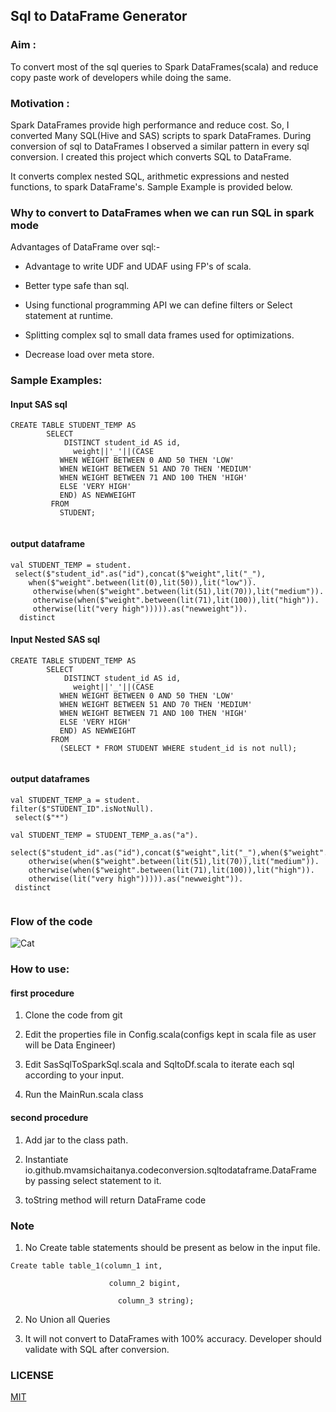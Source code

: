## Sql to DataFrame Generator 

### Aim : 

To convert most of the sql queries to Spark DataFrames(scala) and reduce copy paste work of developers while doing the same.

### Motivation :

Spark DataFrames provide high performance and reduce cost. So, I converted Many SQL(Hive and SAS) scripts to spark DataFrames.
During conversion of sql to DataFrames I observed a similar pattern in every sql conversion.
I created this project which converts SQL to DataFrame.

It converts complex nested SQL, arithmetic expressions and nested functions, to spark DataFrame's.
Sample Example is provided below.


### Why to convert to DataFrames when we can run SQL in spark mode

Advantages of DataFrame over sql:-

* Advantage to write UDF and UDAF using FP's of scala.

* Better type safe than sql.

* Using functional programming API we can define filters or Select statement at runtime.

* Splitting complex sql to small data frames used for optimizations.

* Decrease load over meta store.

### Sample Examples:

#### Input SAS sql

```
CREATE TABLE STUDENT_TEMP AS
        SELECT
         	DISTINCT student_id AS id,
              weight||'_'||(CASE
           WHEN WEIGHT BETWEEN 0 AND 50 THEN 'LOW'
           WHEN WEIGHT BETWEEN 51 AND 70 THEN 'MEDIUM'
           WHEN WEIGHT BETWEEN 71 AND 100 THEN 'HIGH'
           ELSE 'VERY HIGH'
           END) AS NEWWEIGHT
         FROM
           STUDENT;
           
```

#### output dataframe

```
val STUDENT_TEMP = student. 
 select($"student_id".as("id"),concat($"weight",lit("_"),
    when($"weight".between(lit(0),lit(50)),lit("low")).
     otherwise(when($"weight".between(lit(51),lit(70)),lit("medium")).
     otherwise(when($"weight".between(lit(71),lit(100)),lit("high")).
     otherwise(lit("very high"))))).as("newweight")).
  distinct 
```

#### Input Nested SAS sql

```
CREATE TABLE STUDENT_TEMP AS
        SELECT
         	DISTINCT student_id AS id,
              weight||'_'||(CASE
           WHEN WEIGHT BETWEEN 0 AND 50 THEN 'LOW'
           WHEN WEIGHT BETWEEN 51 AND 70 THEN 'MEDIUM'
           WHEN WEIGHT BETWEEN 71 AND 100 THEN 'HIGH'
           ELSE 'VERY HIGH'
           END) AS NEWWEIGHT
         FROM
           (SELECT * FROM STUDENT WHERE student_id is not null);
           
```

#### output dataframes

```
val STUDENT_TEMP_a = student.
filter($"STUDENT_ID".isNotNull). 
 select($"*") 
 
val STUDENT_TEMP = STUDENT_TEMP_a.as("a"). 
 select($"student_id".as("id"),concat($"weight",lit("_"),when($"weight".between(lit(0),lit(50)),lit("low")).
    otherwise(when($"weight".between(lit(51),lit(70)),lit("medium")).
    otherwise(when($"weight".between(lit(71),lit(100)),lit("high")).
    otherwise(lit("very high"))))).as("newweight")).
 distinct 
 
```

### Flow of the code

![Cat](https://github.com/mvamsichaitanya/sql-to-dataframe-generator/blob/master/src/main/resources/images/sql-to-dataframe-generator.jpg)


### How to use:

#### first procedure

1. Clone the code from git


2. Edit the properties file in Config.scala(configs kept in scala file as user will be Data Engineer)


3. Edit SasSqlToSparkSql.scala and SqltoDf.scala to iterate each sql according to your input.


4. Run the MainRun.scala class

#### second procedure

1. Add jar to the class path.

2. Instantiate io.github.mvamsichaitanya.codeconversion.sqltodataframe.DataFrame by passing select statement to it.

3. toString method will return DataFrame code

### Note

1. No Create table statements should be present as below in the input file.

```
Create table table_1(column_1 int,

                      column_2 bigint,
                      
                        column_3 string);

```

2. No Union all Queries

3. It will not convert to DataFrames with 100% accuracy. Developer should validate with SQL after conversion.



### LICENSE

[MIT](https://github.com/mvamsichaitanya/sql-to-dataframe-generator/blob/master/LICENSE)
